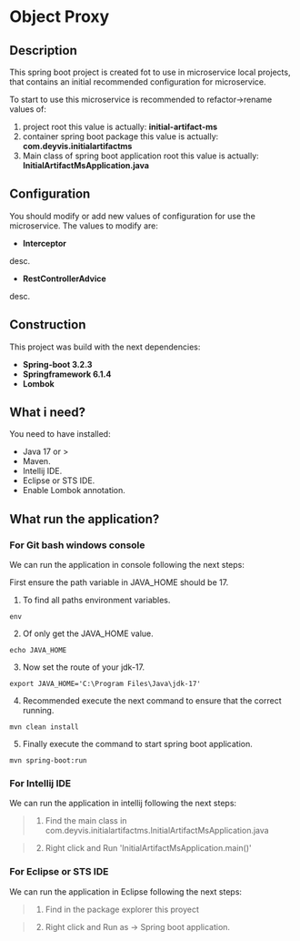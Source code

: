 # Object Proxy

## Description

<p>This spring boot project is created fot to use in microservice local projects, that contains an initial recommended configuration for microservice.</p>

<p>To start to use this microservice is recommended to refactor->rename values of:</p>

1. project root this value is actually: **initial-artifact-ms**
2. container spring boot package this value is actually: **com.deyvis.initialartifactms**
3. Main class of spring boot application root this value is actually: **InitialArtifactMsApplication.java**

## Configuration

<p>You should modify or add new values of configuration for use the microservice.
The values to modify are:</p>

- **Interceptor**

<p>desc.</p>

- **RestControllerAdvice**

<p>desc.</p>

## Construction

<p>This project was build with the next dependencies:</p>

- **Spring-boot 3.2.3**
- **Springframework 6.1.4**
- **Lombok**

## What i need?

<p>You need to have installed:<p>

- Java 17 or >
- Maven.
- Intellij IDE.
- Eclipse or STS IDE.
- Enable Lombok annotation.

## What run the application?

### For Git bash windows console

<p>We can run the application in console following the next steps:</p>

<p>First ensure the path variable in JAVA_HOME should be 17.</p>

1. To find all paths environment variables. 

```console
env
```

2. Of only get the JAVA_HOME value.

```console
echo JAVA_HOME
```

3. Now set the route of your jdk-17.

```console
export JAVA_HOME='C:\Program Files\Java\jdk-17'
```

4. Recommended execute the next command to ensure that the correct running.

```console
mvn clean install
```

5. Finally execute the command to start spring boot application.

```console
mvn spring-boot:run
```

### For Intellij IDE

<p>We can run the application in intellij following the next steps:</p>

> 1. Find the main class in com.deyvis.initialartifactms.InitialArtifactMsApplication.java

> 2. Right click and Run 'InitialArtifactMsApplication.main()'

### For Eclipse or STS IDE

<p>We can run the application in Eclipse following the next steps:</p>

> 1. Find in the package explorer this proyect

> 2. Right click and Run as -> Spring boot application.
